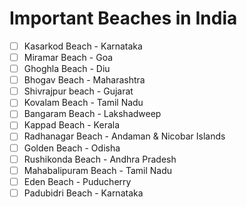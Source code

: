 # Important Beaches in India

* [ ] Kasarkod Beach - Karnataka
* [ ] Miramar Beach - Goa
* [ ] Ghoghla Beach - Diu
* [ ] Bhogav Beach - Maharashtra
* [ ] Shivrajpur beach - Gujarat
* [ ] Kovalam Beach - Tamil Nadu
* [ ] Bangaram Beach - Lakshadweep
* [ ] Kappad Beach - Kerala
* [ ] Radhanagar Beach - Andaman & Nicobar Islands
* [ ] Golden Beach - Odisha
* [ ] Rushikonda Beach - Andhra Pradesh
* [ ] Mahabalipuram Beach - Tamil Nadu
* [ ] Eden Beach - Puducherry
* [ ] Padubidri Beach - Karnataka
